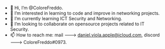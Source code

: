 - 👋 Hi, I’m @ColoreFreddo.
- 👀 I’m interested in learning to code and improve in networking projects.
- 🌱 I’m currently learning ICT Security and Networking.
- 💞️ I’m looking to collaborate on opensource projects related to IT Security.
- 📫 How to reach me: mail ---> daniel.viola.apple@icloud.com, discord ---> ColoreFreddo#0973.

<!---
ColoreFreddo/ColoreFreddo is a ✨ special ✨ repository because its `README.md` (this file) appears on your GitHub profile.
You can click the Preview link to take a look at your changes.
--->
